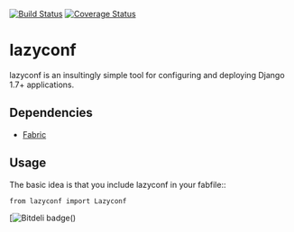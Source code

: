 [![Build Status](https://travis-ci.org/fmd/lazyconf.png?branch=master)](https://travis-ci.org/fmd/lazyconf)
[![Coverage Status](https://coveralls.io/repos/fmd/lazyconf/badge.png?branch=master)](https://coveralls.io/r/fmd/lazyconf?branch=master)

# lazyconf
lazyconf is an insultingly simple tool for configuring and deploying Django 1.7+ applications. 

## Dependencies
* [Fabric](http://docs.fabfile.org/en/1.8/)

## Usage

The basic idea is that you include lazyconf in your fabfile::

    from lazyconf import Lazyconf

[![Bitdeli badge](https://d2weczhvl823v0.cloudfront.net/fmd/lazyconf/trend.png)()
